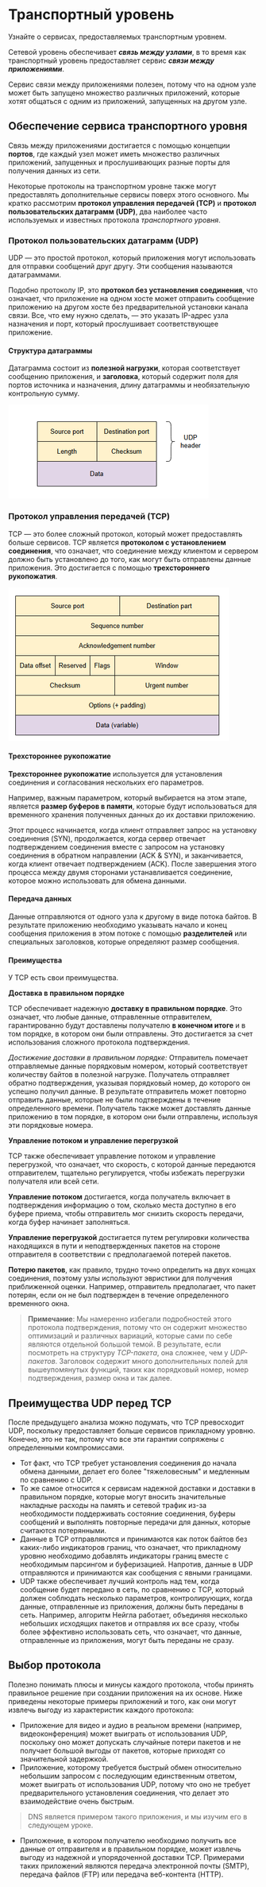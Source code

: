 # **Транспортный уровень**

Узнайте о сервисах, предоставляемых транспортным уровнем.

Сетевой уровень обеспечивает ***связь между узлами***, в то время как транспортный уровень предоставляет сервис ***связи между приложениями***.

Сервис связи между приложениями полезен, потому что на одном узле может быть запущено множество различных приложений, которые хотят общаться с одним из приложений, запущенных на другом узле.

## **Обеспечение сервиса транспортного уровня**

Связь между приложениями достигается с помощью концепции **портов**, где каждый узел может иметь множество различных приложений, запущенных и прослушивающих разные порты для получения данных из сети.

Некоторые протоколы на транспортном уровне также могут предоставлять дополнительные сервисы поверх этого основного. Мы кратко рассмотрим **протокол управления передачей (TCP)** и **протокол пользовательских датаграмм (UDP)**, два наиболее часто используемых и известных протокола *транспортного уровня*.

### **Протокол пользовательских датаграмм (UDP)**

UDP — это простой протокол, который приложения могут использовать для отправки сообщений друг другу. Эти сообщения называются датаграммами.

Подобно протоколу IP, это **протокол без установления соединения**, что означает, что приложение на одном хосте может отправить сообщение приложению на другом хосте без предварительной установки канала связи. Все, что ему нужно сделать, — это указать IP-адрес узла назначения и порт, который прослушивает соответствующее приложение.

#### **Структура датаграммы**

Датаграмма состоит из **полезной нагрузки**, которая соответствует сообщению приложения, и **заголовка**, который содержит поля для портов источника и назначения, длину датаграммы и необязательную контрольную сумму.

![img_12.png](img/img_12.png)

### **Протокол управления передачей (TCP)**

TCP — это более сложный протокол, который может предоставлять больше сервисов. TCP является **протоколом с установлением соединения**, что означает, что соединение между клиентом и сервером должно быть установлено до того, как могут быть отправлены данные приложения. Это достигается с помощью **трехстороннего рукопожатия**.

![img_13.png](img/img_13.png)

#### **Трехстороннее рукопожатие**

**Трехстороннее рукопожатие** используется для установления соединения и согласования нескольких его параметров.

Например, важным параметром, который выбирается на этом этапе, является **размер буферов в памяти**, которые будут использоваться для временного хранения полученных данных до их доставки приложению.

Этот процесс начинается, когда клиент отправляет запрос на установку соединения (SYN), продолжается, когда сервер отвечает подтверждением соединения вместе с запросом на установку соединения в обратном направлении (ACK & SYN), и заканчивается, когда клиент отвечает подтверждением (ACK). После завершения этого процесса между двумя сторонами устанавливается соединение, которое можно использовать для обмена данными.

#### **Передача данных**

Данные отправляются от одного узла к другому в виде потока байтов. В результате приложению необходимо указывать начало и конец сообщения приложения в этом потоке с помощью **разделителей** или специальных заголовков, которые определяют размер сообщения.

#### **Преимущества**

У TCP есть свои преимущества.

**Доставка в правильном порядке**

TCP обеспечивает надежную **доставку в правильном порядке**. Это означает, что любые данные, отправленные отправителем, гарантированно будут доставлены получателю **в конечном итоге** и в том порядке, в котором они были отправлены. Это достигается за счет использования сложного протокола подтверждения.

*Достижение доставки в правильном порядке:* Отправитель помечает отправляемые данные порядковым номером, который соответствует количеству байтов в полезной нагрузке. Получатель отправляет обратно подтверждения, указывая порядковый номер, до которого он успешно получил данные. В результате отправитель может повторно отправить данные, которые не были подтверждены в течение определенного времени. Получатель также может доставлять данные приложению в том порядке, в котором они были отправлены, используя эти порядковые номера.

**Управление потоком и управление перегрузкой**

TCP также обеспечивает управление потоком и управление перегрузкой, что означает, что скорость, с которой данные передаются отправителем, тщательно регулируется, чтобы избежать перегрузки получателя или всей сети.

**Управление потоком** достигается, когда получатель включает в подтверждения информацию о том, сколько места доступно в его буфере приема, чтобы отправитель мог снизить скорость передачи, когда буфер начинает заполняться.

**Управление перегрузкой** достигается путем регулировки количества находящихся в пути и неподтвержденных пакетов на стороне отправителя в соответствии с предполагаемой потерей пакетов.

**Потерю пакетов**, как правило, трудно точно определить на двух концах соединения, поэтому узлы используют эвристики для получения приближенной оценки. Например, отправитель предполагает, что пакет потерян, если он не был подтвержден в течение определенного временного окна.

> **Примечание**: Мы намеренно избегали подробностей этого протокола подтверждения, потому что он содержит множество оптимизаций и различных вариаций, которые сами по себе являются отдельной большой темой. В результате, если посмотреть на структуру *TCP-пакета*, она сложнее, чем у *UDP-пакетов*. Заголовок содержит много дополнительных полей для вышеупомянутых функций, таких как порядковый номер, номер подтверждения, размер окна и так далее.

## **Преимущества UDP перед TCP**

После предыдущего анализа можно подумать, что TCP превосходит UDP, поскольку предоставляет больше сервисов прикладному уровню. Конечно, это не так, потому что все эти гарантии сопряжены с определенными компромиссами.

*   Тот факт, что TCP требует установления соединения до начала обмена данными, делает его более "тяжеловесным" и медленным по сравнению с UDP.
*   То же самое относится к сервисам надежной доставки и доставки в правильном порядке, которые могут вносить значительные накладные расходы на память и сетевой трафик из-за необходимости поддерживать состояние соединения, буферы сообщений и выполнять повторные передачи для данных, которые считаются потерянными.
*   Данные в TCP отправляются и принимаются как поток байтов без каких-либо индикаторов границ, что означает, что прикладному уровню необходимо добавлять индикаторы границ вместе с необходимым парсингом и буферизацией. Напротив, данные в UDP отправляются и принимаются как сообщения с явными границами.
*   UDP также обеспечивает лучший контроль над тем, когда сообщение будет передано в сеть, по сравнению с TCP, который должен соблюдать несколько параметров, контролирующих, когда данные, отправленные из приложения, должны быть переданы в сеть. Например, алгоритм Нейгла работает, объединяя несколько небольших исходящих пакетов и отправляя их все сразу, чтобы более эффективно использовать сеть, что означает, что данные, отправленные из приложения, могут быть переданы не сразу.

## **Выбор протокола**

Полезно понимать плюсы и минусы каждого протокола, чтобы принять правильное решение при создании приложения на их основе. Ниже приведены некоторые примеры приложений и того, как они могут извлечь выгоду из характеристик каждого протокола:

*   Приложение для видео и аудио в реальном времени (например, видеоконференция) может выиграть от использования UDP, поскольку оно может допускать случайные потери пакетов и не получает большой выгоды от пакетов, которые приходят со значительной задержкой.
*   Приложение, которому требуется быстрый обмен относительно небольшим запросом с последующим единственным ответом, может выиграть от использования UDP, потому что оно не требует предварительного установления соединения, что делает это взаимодействие очень быстрым.

> DNS является примером такого приложения, и мы изучим его в следующем уроке.

*   Приложение, в котором получателю необходимо получить все данные от отправителя и в правильном порядке, может извлечь выгоду из надежной и упорядоченной доставки TCP. Примерами таких приложений являются передача электронной почты (SMTP), передача файлов (FTP) или передача веб-контента (HTTP).
